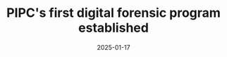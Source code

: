 ---
date: 2025-01-17
publishDate: 2025-01-17
nolink: true
#external_link: ""
image:
  caption: Fellowship
  focal_point: Smart
slides: example
summary: transitioning investigations from reliance on corporate self-reporting to proactive, evidence-based analysis.
tags:
- Personal
title: PIPC's first digital forensic program established
links:
  - icon_pack: fas
    icon: scroll
    name: Website
    url: 'https://www.kimchang.com/en/insights/detail.kc?sch_section=4&idx=31190'

---